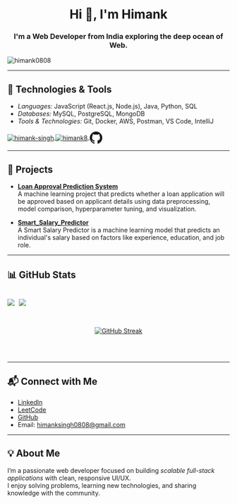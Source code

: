 <h1 align="center">Hi 👋, I'm Himank</h1>
<h3 align="center">I'm a Web Developer from India exploring the deep ocean of Web.</h3>

<p align="left"> <img src="https://komarev.com/ghpvc/?username=himank0808&label=Profile%20views&color=0e75b6&style=flat" alt="himank0808" /> </p>

---

## 🔧 Technologies & Tools

- *Languages:* JavaScript (React.js, Node.js), Java, Python, SQL  
- *Databases:* MySQL, PostgreSQL, MongoDB  
- *Tools & Technologies:* Git, Docker, AWS, Postman, VS Code, IntelliJ  

<p align="left">
  <a href="https://linkedin.com/in/himank-singh" target="blank">
    <img align="center" src="https://raw.githubusercontent.com/rahuldkjain/github-profile-readme-generator/master/src/images/icons/Social/linked-in-alt.svg" alt="himank-singh" height="30" width="40" />
  </a>
  <a href="https://www.leetcode.com/himank8" target="blank">
    <img align="center" src="https://raw.githubusercontent.com/rahuldkjain/github-profile-readme-generator/master/src/images/icons/Social/leet-code.svg" alt="himank8" height="30" width="40" />
  </a>
  <a href="https://github.com/Himank0808" target="blank">
    <img align="center" src="https://raw.githubusercontent.com/devicons/devicon/master/icons/github/github-original.svg" alt="github" width="30" height="30"/>
  </a>
</p>

---

## 🚀 Projects

- **[Loan Approval Prediction System](https://github.com/Himank0808/Loan-Approval-Prediction-ML)**  
   A machine learning project that predicts whether a loan application will be approved based on applicant details using data preprocessing, model comparison,                   hyperparameter tuning, and visualization.

- **[Smart_Salary_Predictor](https://github.com/Himank0808/Smart_Salary_Predictor)**  
A Smart Salary Predictor is a machine learning model that predicts an individual's salary based on factors like experience, education, and job role.

---

## 📊 GitHub Stats

<br/>

<div style="display: flex; flex-direction: row;">
    <img src="http://github-profile-summary-cards.vercel.app/api/cards/repos-per-language?username=Himank0808&theme=vision_friendly_dark" style="margin-right: 10px;">
    <img src="http://github-profile-summary-cards.vercel.app/api/cards/most-commit-language?username=Himank0808&theme=vision_friendly_dark">
</div>

<br/>
<br/>
<p align="center">
  <a href="https://git.io/streak-stats">
    <img src="https://nirzak-streak-stats.vercel.app?user=Himank0808&theme=dark" alt="GitHub Streak">
  </a>
</p>
<br/>
<br/>


---

## 📬 Connect with Me

- [LinkedIn](https://linkedin.com/in/himank-singh)  
- [LeetCode](https://www.leetcode.com/himank8)  
- [GitHub](https://github.com/Himank0808)  
- Email: himanksingh0808@gmail.com

---

## 💡 About Me

I’m a passionate web developer focused on building *scalable full-stack applications* with clean, responsive UI/UX.  
I enjoy solving problems, learning new technologies, and sharing knowledge with the community.
